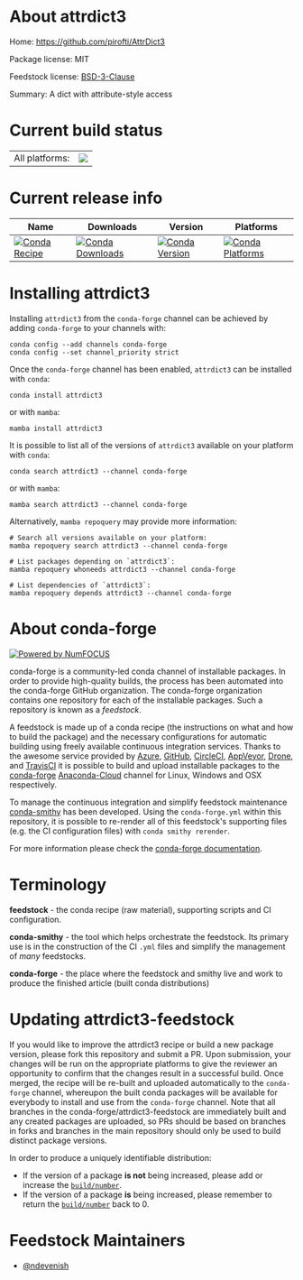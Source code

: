 About attrdict3
===============

Home: https://github.com/pirofti/AttrDict3

Package license: MIT

Feedstock license: [BSD-3-Clause](https://github.com/conda-forge/attrdict3-feedstock/blob/main/LICENSE.txt)

Summary: A dict with attribute-style access

Current build status
====================


<table><tr><td>All platforms:</td>
    <td>
      <a href="https://dev.azure.com/conda-forge/feedstock-builds/_build/latest?definitionId=17357&branchName=main">
        <img src="https://dev.azure.com/conda-forge/feedstock-builds/_apis/build/status/attrdict3-feedstock?branchName=main">
      </a>
    </td>
  </tr>
</table>

Current release info
====================

| Name | Downloads | Version | Platforms |
| --- | --- | --- | --- |
| [![Conda Recipe](https://img.shields.io/badge/recipe-attrdict3-green.svg)](https://anaconda.org/conda-forge/attrdict3) | [![Conda Downloads](https://img.shields.io/conda/dn/conda-forge/attrdict3.svg)](https://anaconda.org/conda-forge/attrdict3) | [![Conda Version](https://img.shields.io/conda/vn/conda-forge/attrdict3.svg)](https://anaconda.org/conda-forge/attrdict3) | [![Conda Platforms](https://img.shields.io/conda/pn/conda-forge/attrdict3.svg)](https://anaconda.org/conda-forge/attrdict3) |

Installing attrdict3
====================

Installing `attrdict3` from the `conda-forge` channel can be achieved by adding `conda-forge` to your channels with:

```
conda config --add channels conda-forge
conda config --set channel_priority strict
```

Once the `conda-forge` channel has been enabled, `attrdict3` can be installed with `conda`:

```
conda install attrdict3
```

or with `mamba`:

```
mamba install attrdict3
```

It is possible to list all of the versions of `attrdict3` available on your platform with `conda`:

```
conda search attrdict3 --channel conda-forge
```

or with `mamba`:

```
mamba search attrdict3 --channel conda-forge
```

Alternatively, `mamba repoquery` may provide more information:

```
# Search all versions available on your platform:
mamba repoquery search attrdict3 --channel conda-forge

# List packages depending on `attrdict3`:
mamba repoquery whoneeds attrdict3 --channel conda-forge

# List dependencies of `attrdict3`:
mamba repoquery depends attrdict3 --channel conda-forge
```


About conda-forge
=================

[![Powered by
NumFOCUS](https://img.shields.io/badge/powered%20by-NumFOCUS-orange.svg?style=flat&colorA=E1523D&colorB=007D8A)](https://numfocus.org)

conda-forge is a community-led conda channel of installable packages.
In order to provide high-quality builds, the process has been automated into the
conda-forge GitHub organization. The conda-forge organization contains one repository
for each of the installable packages. Such a repository is known as a *feedstock*.

A feedstock is made up of a conda recipe (the instructions on what and how to build
the package) and the necessary configurations for automatic building using freely
available continuous integration services. Thanks to the awesome service provided by
[Azure](https://azure.microsoft.com/en-us/services/devops/), [GitHub](https://github.com/),
[CircleCI](https://circleci.com/), [AppVeyor](https://www.appveyor.com/),
[Drone](https://cloud.drone.io/welcome), and [TravisCI](https://travis-ci.com/)
it is possible to build and upload installable packages to the
[conda-forge](https://anaconda.org/conda-forge) [Anaconda-Cloud](https://anaconda.org/)
channel for Linux, Windows and OSX respectively.

To manage the continuous integration and simplify feedstock maintenance
[conda-smithy](https://github.com/conda-forge/conda-smithy) has been developed.
Using the ``conda-forge.yml`` within this repository, it is possible to re-render all of
this feedstock's supporting files (e.g. the CI configuration files) with ``conda smithy rerender``.

For more information please check the [conda-forge documentation](https://conda-forge.org/docs/).

Terminology
===========

**feedstock** - the conda recipe (raw material), supporting scripts and CI configuration.

**conda-smithy** - the tool which helps orchestrate the feedstock.
                   Its primary use is in the construction of the CI ``.yml`` files
                   and simplify the management of *many* feedstocks.

**conda-forge** - the place where the feedstock and smithy live and work to
                  produce the finished article (built conda distributions)


Updating attrdict3-feedstock
============================

If you would like to improve the attrdict3 recipe or build a new
package version, please fork this repository and submit a PR. Upon submission,
your changes will be run on the appropriate platforms to give the reviewer an
opportunity to confirm that the changes result in a successful build. Once
merged, the recipe will be re-built and uploaded automatically to the
`conda-forge` channel, whereupon the built conda packages will be available for
everybody to install and use from the `conda-forge` channel.
Note that all branches in the conda-forge/attrdict3-feedstock are
immediately built and any created packages are uploaded, so PRs should be based
on branches in forks and branches in the main repository should only be used to
build distinct package versions.

In order to produce a uniquely identifiable distribution:
 * If the version of a package **is not** being increased, please add or increase
   the [``build/number``](https://docs.conda.io/projects/conda-build/en/latest/resources/define-metadata.html#build-number-and-string).
 * If the version of a package **is** being increased, please remember to return
   the [``build/number``](https://docs.conda.io/projects/conda-build/en/latest/resources/define-metadata.html#build-number-and-string)
   back to 0.

Feedstock Maintainers
=====================

* [@ndevenish](https://github.com/ndevenish/)

